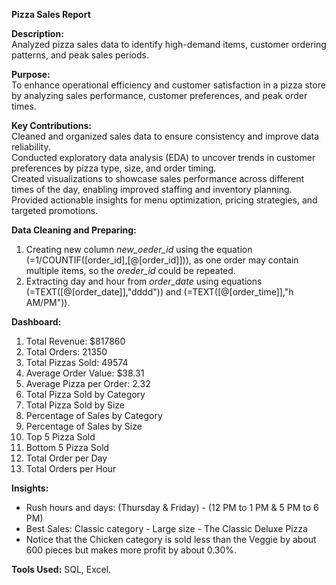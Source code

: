 **Pizza Sales Report**  

**Description:**  
Analyzed pizza sales data to identify high-demand items, customer ordering patterns, and peak sales periods.

**Purpose:**  
To enhance operational efficiency and customer satisfaction in a pizza store by analyzing sales performance, customer preferences, and peak order times.

**Key Contributions:**  
Cleaned and organized sales data to ensure consistency and improve data reliability.  
Conducted exploratory data analysis (EDA) to uncover trends in customer preferences by pizza type, size, and order timing.  
Created visualizations to showcase sales performance across different times of the day, enabling improved staffing and inventory planning.  
Provided actionable insights for menu optimization, pricing strategies, and targeted promotions.

**Data Cleaning and Preparing:**
1. Creating new column _new_oeder_id_ using the equation (=1/COUNTIF([order_id],[@[order_id]])), as one order may contain multiple items, so the _oreder_id_ could be repeated.
2. Extracting day and hour from _order_date_ using equations (=TEXT([@[order_date]],"dddd")) and (=TEXT([@[order_time]],"h AM/PM")).

**Dashboard:**
1. Total Revenue: $817860
2. Total Orders: 21350
3. Total Pizzas Sold: 49574
4. Average Order Value: $38.31
5. Average Pizza per Order: 2.32
6. Total Pizza Sold by Category
7. Total Pizza Sold by Size
8. Percentage of Sales by Category
9. Percentage of Sales by Size
10. Top 5 Pizza Sold
11. Bottom 5 Pizza Sold
12. Total Order per Day
13. Total Orders per Hour

**Insights:**
- Rush hours and days: (Thursday & Friday) - (12 PM to 1 PM & 5 PM to 6 PM)
- Best Sales: Classic category - Large size - The Classic Deluxe Pizza 
- Notice that the Chicken category is sold less than the Veggie by about 600 pieces but makes more profit by about 0.30%.

**Tools Used:** SQL, Excel.
